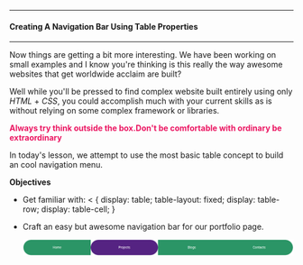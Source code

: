 ----
#### Creating A Navigation Bar Using Table Properties
----

Now things are getting a bit more interesting. We have been working on small examples and I know you're thinking is this really the way awesome websites that get worldwide acclaim are built?

Well while you'll be pressed to find complex website built entirely using only *HTML* + *CSS*, you could accomplish much with your current skills as is without relying on some complex framework or libraries.

<span style="font-weight:bolder;color:#eb1561;">Always try think outside the box.Don't be comfortable with ordinary be extraordinary</span>


In today's lesson, we attempt to use the most basic table concept to build an cool navigation menu.

**Objectives**
+ Get familiar with:
 <
  {
    display: table;
    table-layout: fixed;
    display: table-row;
    display: table-cell;
  }  
 >

+ Craft an easy but awesome navigation bar for our portfolio page.

  ![simple-nav](./simple-nav.png)
